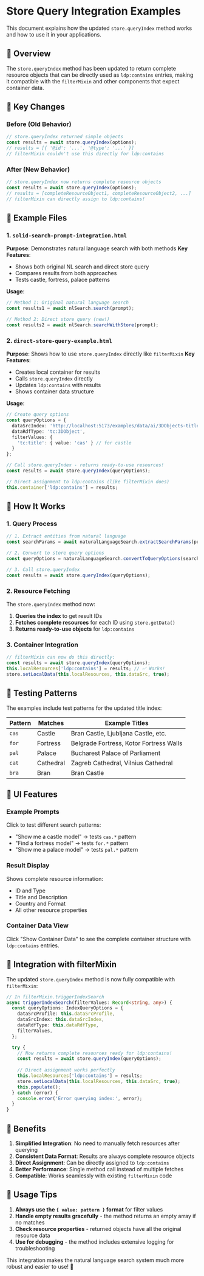 # Store Query Integration Examples

This document explains how the updated `store.queryIndex` method works and how to use it in your applications.

## 🎯 Overview

The `store.queryIndex` method has been updated to return complete resource objects that can be directly used as `ldp:contains` entries, making it compatible with the `filterMixin` and other components that expect container data.

## 🔧 Key Changes

### Before (Old Behavior)
```typescript
// store.queryIndex returned simple objects
const results = await store.queryIndex(options);
// results = [{ '@id': '...', '@type': '...' }]
// filterMixin couldn't use this directly for ldp:contains
```

### After (New Behavior)
```typescript
// store.queryIndex now returns complete resource objects
const results = await store.queryIndex(options);
// results = [completeResourceObject1, completeResourceObject2, ...]
// filterMixin can directly assign to ldp:contains!
```

## 📁 Example Files

### 1. `solid-search-prompt-integration.html`
**Purpose**: Demonstrates natural language search with both methods
**Key Features**:
- Shows both original NL search and direct store query
- Compares results from both approaches
- Tests castle, fortress, palace patterns

**Usage**:
```typescript
// Method 1: Original natural language search
const results1 = await nlSearch.search(prompt);

// Method 2: Direct store query (new!)
const results2 = await nlSearch.searchWithStore(prompt);
```

### 2. `direct-store-query-example.html`
**Purpose**: Shows how to use `store.queryIndex` directly like `filterMixin`
**Key Features**:
- Creates local container for results
- Calls `store.queryIndex` directly
- Updates `ldp:contains` with results
- Shows container data structure

**Usage**:
```typescript
// Create query options
const queryOptions = {
  dataSrcIndex: 'http://localhost:5173/examples/data/ai/3DObjects-title-index.jsonld',
  dataRdfType: 'tc:3DObject',
  filterValues: {
    'tc:title': { value: 'cas' } // for castle
  }
};

// Call store.queryIndex - returns ready-to-use resources!
const results = await store.queryIndex(queryOptions);

// Direct assignment to ldp:contains (like filterMixin does)
this.container['ldp:contains'] = results;
```

## 🔄 How It Works

### 1. Query Process
```typescript
// 1. Extract entities from natural language
const searchParams = await naturalLanguageSearch.extractSearchParams(prompt);

// 2. Convert to store query options
const queryOptions = naturalLanguageSearch.convertToQueryOptions(searchParams, fieldMappings);

// 3. Call store.queryIndex
const results = await store.queryIndex(queryOptions);
```

### 2. Resource Fetching
The `store.queryIndex` method now:
1. **Queries the index** to get result IDs
2. **Fetches complete resources** for each ID using `store.getData()`
3. **Returns ready-to-use objects** for `ldp:contains`

### 3. Container Integration
```typescript
// filterMixin can now do this directly:
const results = await store.queryIndex(queryOptions);
this.localResources['ldp:contains'] = results; // ✅ Works!
store.setLocalData(this.localResources, this.dataSrc, true);
```

## 🧪 Testing Patterns

The examples include test patterns for the updated title index:

| Pattern | Matches | Example Titles |
|---------|---------|----------------|
| `cas` | Castle | Bran Castle, Ljubljana Castle, etc. |
| `for` | Fortress | Belgrade Fortress, Kotor Fortress Walls |
| `pal` | Palace | Bucharest Palace of Parliament |
| `cat` | Cathedral | Zagreb Cathedral, Vilnius Cathedral |
| `bra` | Bran | Bran Castle |

## 🎨 UI Features

### Example Prompts
Click to test different search patterns:
- "Show me a castle model" → tests `cas.*` pattern
- "Find a fortress model" → tests `for.*` pattern
- "Show me a palace model" → tests `pal.*` pattern

### Result Display
Shows complete resource information:
- ID and Type
- Title and Description
- Country and Format
- All other resource properties

### Container Data View
Click "Show Container Data" to see the complete container structure with `ldp:contains` entries.

## 🔗 Integration with filterMixin

The updated `store.queryIndex` method is now fully compatible with `filterMixin`:

```typescript
// In filterMixin.triggerIndexSearch
async triggerIndexSearch(filterValues: Record<string, any>) {
  const queryOptions: IndexQueryOptions = {
    dataSrcProfile: this.dataSrcProfile,
    dataSrcIndex: this.dataSrcIndex,
    dataRdfType: this.dataRdfType,
    filterValues,
  };

  try {
    // Now returns complete resources ready for ldp:contains!
    const results = await store.queryIndex(queryOptions);
    
    // Direct assignment works perfectly
    this.localResources['ldp:contains'] = results;
    store.setLocalData(this.localResources, this.dataSrc, true);
    this.populate();
  } catch (error) {
    console.error('Error querying index:', error);
  }
}
```

## 🚀 Benefits

1. **Simplified Integration**: No need to manually fetch resources after querying
2. **Consistent Data Format**: Results are always complete resource objects
3. **Direct Assignment**: Can be directly assigned to `ldp:contains`
4. **Better Performance**: Single method call instead of multiple fetches
5. **Compatible**: Works seamlessly with existing `filterMixin` code

## 📝 Usage Tips

1. **Always use the `{ value: pattern }` format** for filter values
2. **Handle empty results gracefully** - the method returns an empty array if no matches
3. **Check resource properties** - returned objects have all the original resource data
4. **Use for debugging** - the method includes extensive logging for troubleshooting

This integration makes the natural language search system much more robust and easier to use! 🎉 